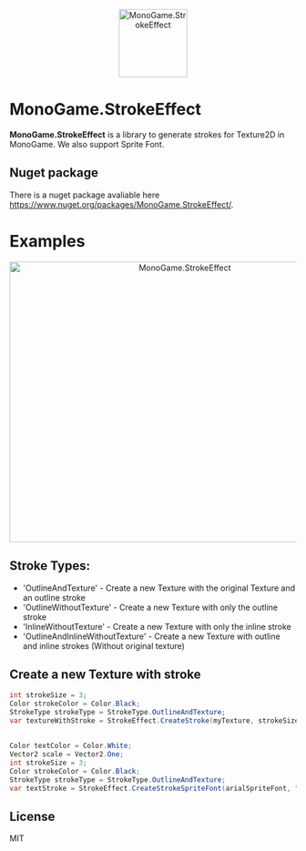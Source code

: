 <p align="center">
  <img src="http://daniloperes.com/MonoGame.StrokeEffect_Logo_256.png" alt="MonoGame.StrokeEffect" width="120" height="120">
</p>

# MonoGame.StrokeEffect
<b>MonoGame.StrokeEffect</b> is a library to generate strokes for Texture2D in MonoGame. We also support Sprite Font.

## Nuget package
There is a nuget package avaliable here https://www.nuget.org/packages/MonoGame.StrokeEffect/.

# Examples

<p align="center">
  <img src="http://daniloperes.com/MonoGame.StrokeEffect.Sample.gif" alt="MonoGame.StrokeEffect" width="600" height="493">
</p>

## Stroke Types:

- 'OutlineAndTexture' - Create a new Texture with the original Texture and an outline stroke
- 'OutlineWithoutTexture' - Create a new Texture with only the outline stroke
- 'InlineWithoutTexture' - Create a new Texture with only the inline stroke
- 'OutlineAndInlineWithoutTexture' - Create a new Texture with outline and inline strokes (Without original texture)

## Create a new Texture with stroke

```csharp
int strokeSize = 3;
Color strokeColor = Color.Black;
StrokeType strokeType = StrokeType.OutlineAndTexture;
var textureWithStroke = StrokeEffect.CreateStroke(myTexture, strokeSize, strokeColor, GraphicsDevice, strokeType);
```

## 

```csharp
Color textColor = Color.White;
Vector2 scale = Vector2.One;
int strokeSize = 3;
Color strokeColor = Color.Black;
StrokeType strokeType = StrokeType.OutlineAndTexture;
var textStroke = StrokeEffect.CreateStrokeSpriteFont(arialSpriteFont, "My Text", textColor, scale, strokeSize, strokeColor, GraphicsDevice, strokeType);
```

## License

MIT
